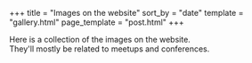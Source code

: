 +++
title = "Images on the website"
sort_by = "date"
template = "gallery.html"
page_template = "post.html"
+++

Here is a collection of the images on the website. \
They'll mostly be related to meetups and conferences.